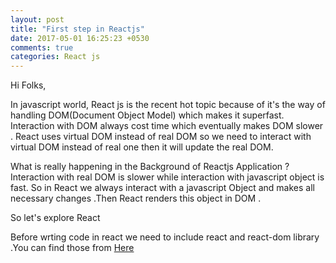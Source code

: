 ```yaml
---
layout: post
title: "First step in Reactjs"
date: 2017-05-01 16:25:23 +0530
comments: true
categories: React js
---
```

Hi Folks,


In javascript world, React js is the recent hot topic because of it's the way of handling DOM(Document Object Model) which makes it superfast.
Interaction with DOM always cost time which eventually makes DOM slower . React uses virtual DOM instead of real DOM so we need to interact with virtual DOM instead of real one then it will update the real DOM.
    
 What is really happening in the Background of Reactjs Application ?
        Interaction with real DOM is slower while interaction with javascript object is fast. So in React we always interact with a javascript Object and makes all necessary changes .Then React renders this object in DOM .
        
 So let's explore React
 
  Before wrting code in react we need to include react and react-dom library .You can find those from [Here](https://github.com/facebook/react/releases)
        
    